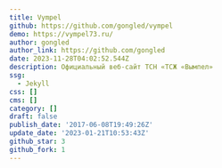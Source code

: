 ```yaml
---
title: Vympel
github: https://github.com/gongled/vympel
demo: https://vympel73.ru/
author: gongled
author_link: https://github.com/gongled
date: 2023-11-28T04:02:52.544Z
description: Официальный веб-сайт ТСН «ТСЖ «Вымпел»
ssg:
  - Jekyll
css: []
cms: []
category: []
draft: false
publish_date: '2017-06-08T19:49:26Z'
update_date: '2023-01-21T10:53:43Z'
github_star: 3
github_fork: 1
---
```

